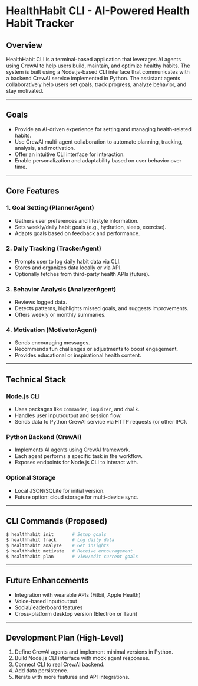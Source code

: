 # HealthHabit CLI - AI-Powered Health Habit Tracker

## Overview
HealthHabit CLI is a terminal-based application that leverages AI agents using CrewAI to help users build, maintain, and optimize healthy habits. The system is built using a Node.js-based CLI interface that communicates with a backend CrewAI service implemented in Python. The assistant agents collaboratively help users set goals, track progress, analyze behavior, and stay motivated.

---

## Goals
- Provide an AI-driven experience for setting and managing health-related habits.
- Use CrewAI multi-agent collaboration to automate planning, tracking, analysis, and motivation.
- Offer an intuitive CLI interface for interaction.
- Enable personalization and adaptability based on user behavior over time.

---

## Core Features

### 1. Goal Setting (PlannerAgent)
- Gathers user preferences and lifestyle information.
- Sets weekly/daily habit goals (e.g., hydration, sleep, exercise).
- Adapts goals based on feedback and performance.

### 2. Daily Tracking (TrackerAgent)
- Prompts user to log daily habit data via CLI.
- Stores and organizes data locally or via API.
- Optionally fetches from third-party health APIs (future).

### 3. Behavior Analysis (AnalyzerAgent)
- Reviews logged data.
- Detects patterns, highlights missed goals, and suggests improvements.
- Offers weekly or monthly summaries.

### 4. Motivation (MotivatorAgent)
- Sends encouraging messages.
- Recommends fun challenges or adjustments to boost engagement.
- Provides educational or inspirational health content.

---

## Technical Stack

### Node.js CLI
- Uses packages like `commander`, `inquirer`, and `chalk`.
- Handles user input/output and session flow.
- Sends data to Python CrewAI service via HTTP requests (or other IPC).

### Python Backend (CrewAI)
- Implements AI agents using CrewAI framework.
- Each agent performs a specific task in the workflow.
- Exposes endpoints for Node.js CLI to interact with.

### Optional Storage
- Local JSON/SQLite for initial version.
- Future option: cloud storage for multi-device sync.

---

## CLI Commands (Proposed)
```bash
$ healthhabit init       # Setup goals
$ healthhabit track      # Log daily data
$ healthhabit analyze    # Get insights
$ healthhabit motivate   # Receive encouragement
$ healthhabit plan       # View/edit current goals
```

---

## Future Enhancements
- Integration with wearable APIs (Fitbit, Apple Health)
- Voice-based input/output
- Social/leaderboard features
- Cross-platform desktop version (Electron or Tauri)

---

## Development Plan (High-Level)
1. Define CrewAI agents and implement minimal versions in Python.
2. Build Node.js CLI interface with mock agent responses.
3. Connect CLI to real CrewAI backend.
4. Add data persistence.
5. Iterate with more features and API integrations.

